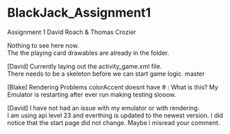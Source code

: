 # BlackJack_Assignment1

Assignment 1
David Roach & Thomas Crozier


Nothing to see here now.  
The the playing card drawables are already in the folder.

[David]
Currently laying out the activity_game.xml file.  
There needs to be a skeleton before we can start game logic.
master

[Blake]
Rendering Problems colorAccent doesnt have # : What is this?
My Emulator is restarting after ever run making testing slooow.

[David]
I have not had an issue with my emulator or with rendering.  
I am using api level 23 and everthing is updated to the newest version.
I did notice that the start page did not change.  Maybe i misread your comment.

